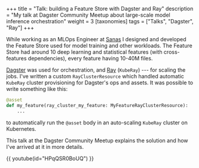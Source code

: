 +++
title = "Talk: building a Feature Store with Dagster and Ray"
description = "My talk at Dagster Community Meetup about large-scale model inference orchestration"
weight = 3
[taxonomies]
tags = ["Talks", "Dagster", "Ray"]
+++

While working as an MLOps Engineer at [Sanas](https://sanas.ai) I designed and developed the Feature Store used for model training and other workloads. The Feature Store had around 10 deep learning and statistical features (with cross-features dependencies), every feature having 10-40M files. 

[Dagster](https://dagster.io) was used for orchestration, and [Ray](https://ray.io) (`KubeRay`) --- for scaling the jobs. I've written a custom `RayClusterResource` which handled automatic `KubeRay` cluster provisioning for Dagster's ops and assets. It was possible to write something like this: 


```python
@asset
def my_feature(ray_cluster_my_feature: MyFeatureRayClusterResource):
    ...
```

to automatically run the `@asset` body in an auto-scaling `KubeRay` cluster on Kubernetes. 

This talk at the Dagster Community Meetup explains the solution and how I've arrived at it in more details.

{{ youtube(id="HPqQSR0BoUQ") }}

